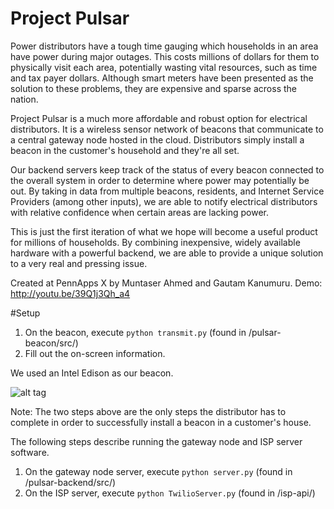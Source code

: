 Project Pulsar
==============

Power distributors have a tough time gauging which households in an area have power during major outages. This costs millions of dollars for them to physically visit each area, potentially wasting vital resources, such as time and tax payer dollars. Although smart meters have been presented as the solution to these problems, they are expensive and sparse across the nation.

Project Pulsar is a much more affordable and robust option for electrical distributors. It is a wireless sensor network of beacons that communicate to a central gateway node hosted in the cloud. Distributors simply install a beacon in the customer's household and they're all set.

Our backend servers keep track of the status of every beacon connected to the overall system in order to determine where power may potentially be out. By taking in data from multiple beacons, residents, and Internet Service Providers (among other inputs), we are able to notify electrical distributors with relative confidence when certain areas are lacking power.

This is just the first iteration of what we hope will become a useful product for millions of households. By combining inexpensive, widely available hardware with a powerful backend, we are able to provide a unique solution to a very real and pressing issue.

Created at PennApps X by Muntaser Ahmed and Gautam Kanumuru.
Demo: http://youtu.be/39Q1j3Qh_a4

#Setup
1. On the beacon, execute `python transmit.py` (found in /pulsar-beacon/src/)
2. Fill out the on-screen information.

We used an Intel Edison as our beacon.

![alt tag](http://i.imgur.com/e2IbAvj.gif)

Note: The two steps above are the only steps the distributor has to complete in order to successfully install a beacon in a customer's house.

The following steps describe running the gateway node and ISP server software.

1. On the gateway node server, execute `python server.py` (found in /pulsar-backend/src/)
2. On the ISP server, execute `python TwilioServer.py` (found in /isp-api/)
